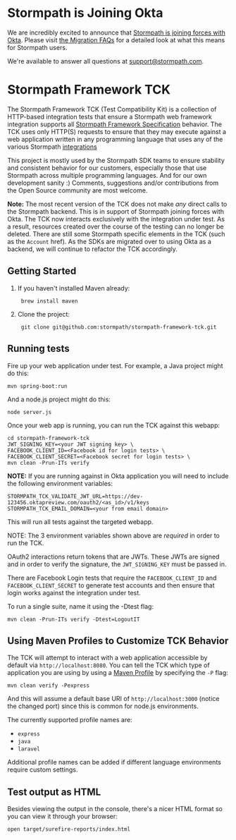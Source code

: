 # Stormpath is Joining Okta
We are incredibly excited to announce that [Stormpath is joining forces with Okta](https://stormpath.com/blog/stormpaths-new-path?utm_source=github&utm_medium=readme&utm-campaign=okta-announcement). Please visit [the Migration FAQs](https://stormpath.com/oktaplusstormpath?utm_source=github&utm_medium=readme&utm-campaign=okta-announcement) for a detailed look at what this means for Stormpath users.

We're available to answer all questions at [support@stormpath.com](mailto:support@stormpath.com).

# Stormpath Framework TCK

The Stormpath Framework TCK (Test Compatibility Kit) is a collection of HTTP-based integration tests that ensure a
Stormpath web framework integration supports all
[Stormpath Framework Specification](https://github.com/stormpath/stormpath-framework-spec) behavior.  The TCK uses
only HTTP(S) requests to ensure that they may execute against a web application written in any
programming language that uses any of the various Stormpath [integrations](https://docs.stormpath.com/home/)

This project is mostly used by the Stormpath SDK teams to ensure stability and consistent behavior for
our customers, especially those that use Stormpath across multiple programming languages. And for our own
development sanity :)  Comments, suggestions and/or contributions from the Open Source community are most welcome.

**Note:** The most recent version of the TCK does not make *any* direct calls to the Stormpath backend. This is in
support of Stormpath joining forces with Okta. The TCK now interacts exclusively with the integration under test. As a
result, resources created over the course of the testing can no longer be deleted. There are still some Stormpath 
specific elements in the TCK (such as the `Account` href). As the SDKs are migrated over to using Okta as a backend, we
will continue to refactor the TCK accordingly.

## Getting Started

1. If you haven't installed Maven already:

        brew install maven

2. Clone the project:

        git clone git@github.com:stormpath/stormpath-framework-tck.git

## Running tests

Fire up your web application under test.  For example, a Java project might do this:

    mvn spring-boot:run

And a node.js project might do this:

    node server.js

Once your web app is running, you can run the TCK against this webapp:

    cd stormpath-framework-tck
    JWT_SIGNING_KEY=<your JWT signing key> \
    FACEBOOK_CLIENT_ID=<Facebook id for login tests> \
    FACEBOOK_CLIENT_SECRET=<Facebook secret for login tests> \
    mvn clean -Prun-ITs verify

**NOTE:** If you are running against in Okta application you will need to include the following environment variables:

    STORMPATH_TCK_VALIDATE_JWT_URL=https://dev-123456.oktapreview.com/oauth2/<as_id>/v1/keys
    STORMPATH_TCK_EMAIL_DOMAIN=<your from email domain>


This will run all tests against the targeted webapp.

NOTE: The 3 environment variables shown above are *required* in order to run the TCK.

OAuth2 interactions return tokens that are JWTs. These JWTs are signed and in order to verify the signature, the 
`JWT_SIGNING_KEY` must be passed in.

There are Facebook Login tests that require the `FACEBOOK_CLIENT_ID` and `FACEBOOK_CLIENT_SECRET` to generate test
accounts and then ensure that login works against the integration under test.

To run a single suite, name it using the -Dtest flag:

    mvn clean -Prun-ITs verify -Dtest=LogoutIT

## Using Maven Profiles to Customize TCK Behavior

The TCK will attempt to interact with a web application accessible by default via `http://localhost:8080`.  You can
tell the TCK which type of application you are using by using a
[Maven Profile](http://maven.apache.org/guides/introduction/introduction-to-profiles.html) by specifying the `-P` flag:

    mvn clean verify -Pexpress

And this will assume a default base URI of `http://localhost:3000` (notice the changed port) since this is common for
node.js environments.

The currently supported profile names are:

* `express`
* `java`
* `laravel`

Additional profile names can be added if different language environments require custom settings.

## Test output as HTML

Besides viewing the output in the console, there's a nicer HTML format so you can view it through your browser:

```shell
open target/surefire-reports/index.html
```
